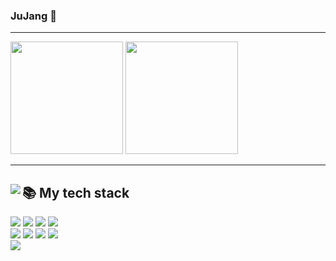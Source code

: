 ### JuJang 👋
---

<!--
**jujang/jujang** is a ✨ _special_ ✨ repository because its `README.md` (this file) appears on your GitHub profile.

Here are some ideas to get you started:

- 🔭 I’m currently working on ...
- 🌱 I’m currently learning ...
- 👯 I’m looking to collaborate on ...
- 🤔 I’m looking for help with ...
- 💬 Ask me about ...
- 📫 How to reach me: ...
- 😄 Pronouns: ...
- ⚡ Fun fact: ...
-->

<div>
  <img src="https://github-readme-stats.vercel.app/api?username=jujang" height="180px"/>
  <img src="http://mazassumnida.wtf/api/v2/generate_badge?boj=clxns93" height="180px"/>
</div>

---

<div>
  <img align="left" src="https://github-readme-stats.vercel.app/api/top-langs/?username=jujang&theme=dracula&exclude_repo=Computer-Science-Engineering&layout=compact&langs_count=6"/>
  <div>
    <h2> 📚 My tech stack </h2>
      <img src="https://img.shields.io/badge/HTML5-E34F26?style=for-the-badge&logo=HTML5&logoColor=white"/>  
      <img src="https://img.shields.io/badge/CSS3-007ACC?style=for-the-badge&logo=css3&logoColor=white"/>
      <img src="https://img.shields.io/badge/-JavaScript-%23F7DF1C?style=for-the-badge&logo=javascript&logoColor=black"/>
      <img src="https://img.shields.io/badge/-React-222222?style=for-the-badge&logo=react"/>
    <br>
      <img src="https://img.shields.io/badge/Java-007396?style=for-the-badge&logo=java&logoColor=white"/> 
      <img src="https://img.shields.io/badge/C++-00599C?style=for-the-badge&logo=Cplusplus&logoColor=white"/>
      <img src="https://img.shields.io/badge/C-A8B9CC?style=for-the-badge&logo=c&logoColor=white"/>
      <img src="https://img.shields.io/badge/python-3776AB?style=for-the-badge&logo=python&logoColor=white"/>
    <br>
      <img src="https://img.shields.io/badge/-Git-F05032?style=for-the-badge&logo=git&logoColor=ffffff"/>
  </div>
</div>
